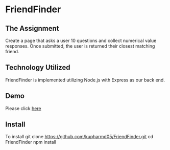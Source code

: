 # FriendFinder

## The Assignment
Create a page that asks a user 10 questions and collect numerical value responses.  Once submitted, the user is returned their closest matching friend.

## Technology Utilized
FriendFinder is implemented utilizing Node.js with Express as our back end.

## Demo
Please click [here](https://stark-plateau-11540.herokuapp.com/) 

## Install
To install git clone https://github.com/kupharmd05/FriendFinder.git
cd FriendFinder
npm install